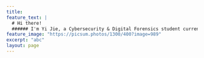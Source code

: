 ```yaml
---
title: 
feature_text: |
  # Hi there!
  ###### I'm Yi Jie, a Cybersecurity & Digital Forensics student currently studying at Ngee Ann Polytechnic!
feature_image: "https://picsum.photos/1300/400?image=989"
excerpt: "abc"
layout: page
---
```







